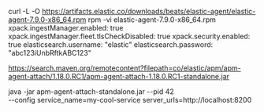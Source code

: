 curl -L -O https://artifacts.elastic.co/downloads/beats/elastic-agent/elastic-agent-7.9.0-x86_64.rpm
rpm -vi elastic-agent-7.9.0-x86_64.rpm
xpack.ingestManager.enabled: true
xpack.ingestManager.fleet.tlsCheckDisabled: true 
xpack.security.enabled: true
elasticsearch.username: "elastic" 
elasticsearch.password: "abc123iUnbRftkABC123"

https://search.maven.org/remotecontent?filepath=co/elastic/apm/apm-agent-attach/1.18.0.RC1/apm-agent-attach-1.18.0.RC1-standalone.jar

java -jar apm-agent-attach-standalone.jar --pid 42 \
    --config service_name=my-cool-service server_urls=http://localhost:8200
